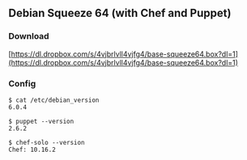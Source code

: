## Debian Squeeze 64 (with Chef and Puppet)

### Download

[https://dl.dropbox.com/s/4vjbrlvll4vjfg4/base-squeeze64.box?dl=1](https://dl.dropbox.com/s/4vjbrlvll4vjfg4/base-squeeze64.box?dl=1)

### Config

```shell
$ cat /etc/debian_version
6.0.4
```

```shell
$ puppet --version
2.6.2
```

```shell
$ chef-solo --version
Chef: 10.16.2
```
